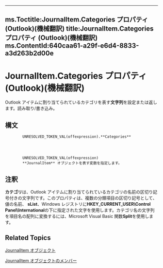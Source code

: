 

---
ms.Toctitle:JournalItem.Categories プロパティ (Outlook)(機械翻訳)
title:JournalItem.Categories プロパティ (Outlook)(機械翻訳)
ms.ContentId:640caa61-a29f-e6d4-8833-a3d263b2d00e
---
# JournalItem.Categories プロパティ (Outlook)(機械翻訳)




Outlook アイテムに割り当てられているカテゴリを表す**文字列**を設定または返します。読み取り/書き込み。

## 構文

            UNRESOLVED_TOKEN_VAL(offexpression).**Categories**




            UNRESOLVED_TOKEN_VAL(offexpression)
            **JournalItem** オブジェクトを表す変数を指定します。



## 注釈
**カテゴリ**は、Outlook アイテムに割り当てられているカテゴリの名前の区切り記号付きの文字列です。このプロパティは、複数の分類項目の区切り記号として、値の名前、 **sList**、Windows レジストリに**HKEY_CURRENT_USER\Control Panel\International**の下に指定された文字を使用します。カテゴリ名の文字列を項目名の配列に変換するには、Microsoft Visual Basic 関数**Split**を使用します。



## Related Topics

[JournalItem オブジェクト](6e850295-39f9-47b8-e866-9622e9958c69.md)

[JournalItem オブジェクトのメンバー](13a0cd10-44bc-a167-c613-93985f698d95.md)




